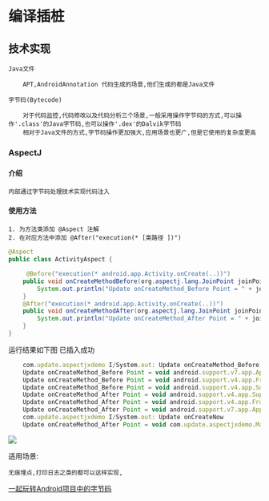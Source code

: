 # 编译插桩

## 技术实现

    Java文件

        APT,AndroidAnnotation 代码生成的场景,他们生成的都是Java文件

    字节码(Bytecode)

        对于代码监控,代码修改以及代码分析三个场景,一般采用操作字节码的方式,可以操作'.class'的Java字节码,也可以操作'.dex'的Dalvik字节码
        相对于Java文件的方式,字节码操作更加强大,应用场景也更广,但是它使用的复杂度更高

### AspectJ

#### 介绍

    内部通过字节码处理技术实现代码注入


#### 使用方法

    1. 为方法类添加 @Aspect 注解
    2. 在对应方法中添加 @After("execution(* [类路径 ])")

``` java
@Aspect
public class ActivityAspect {

     @Before("execution(* android.app.Activity.onCreate(..))")
    public void onCreateMethodBefore(org.aspectj.lang.JoinPoint joinPoint) throws Throwable {
        System.out.println("Update onCreateMethod_Before Point = " + joinPoint.getSignature());
    }
    @After("execution(* android.app.Activity.onCreate(..))")
    public void onCreateMethodAfter(org.aspectj.lang.JoinPoint joinPoint) throws Throwable {
        System.out.println("Update onCreateMethod_After Point = " + joinPoint.getSignature());
    }
}
```

运行结果如下图 已插入成功

``` js
    com.update.aspectjxdemo I/System.out: Update onCreateMethod_Before Point = void com.update.aspectjxdemo.MainActivity.onCreate(Bundle)
    Update onCreateMethod_Before Point = void android.support.v7.app.AppCompatActivity.onCreate(Bundle)
    Update onCreateMethod_Before Point = void android.support.v4.app.FragmentActivity.onCreate(Bundle)
    Update onCreateMethod_Before Point = void android.support.v4.app.SupportActivity.onCreate(Bundle)
    Update onCreateMethod_After Point = void android.support.v4.app.SupportActivity.onCreate(Bundle)
    Update onCreateMethod_After Point = void android.support.v4.app.FragmentActivity.onCreate(Bundle)
    Update onCreateMethod_After Point = void android.support.v7.app.AppCompatActivity.onCreate(Bundle)
    com.update.aspectjxdemo I/System.out: Update onCreateNow 
    Update onCreateMethod_After Point = void com.update.aspectjxdemo.MainActivity.onCreate(Bundle)
```

![](https://ws4.sinaimg.cn/large/006tKfTcly1g0otuq7842j310u0fojvz.jpg)

适用场景:

    无痕埋点,打印日志之类的都可以这样实现,


[一起玩转Android项目中的字节码](https://mp.weixin.qq.com/s?__biz=MzA5MzI3NjE2MA==&mid=2650244795&idx=1&sn=cdfc4acec8b0d2b5c82fd9d884f32f09&chksm=886377d4bf14fec2fc822cd2b3b6069c36cb49ea2814d9e0e2f4a6713f4e86dfc0b1bebf4d39&mpshare=1&scene=1&srcid=1217NjDpKNvdgalsqBQLJXjX%23rd)